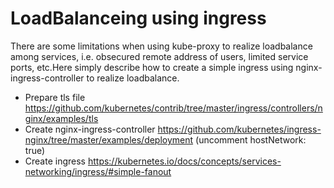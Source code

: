 # LoadBalanceing using ingress
There are some limitations when using kube-proxy to realize loadbalance among services, i.e. obsecured remote address of users, limited service ports, etc.Here simply describe how to create a simple ingress using nginx-ingress-controller to realize loadbalance.
- Prepare tls file
 https://github.com/kubernetes/contrib/tree/master/ingress/controllers/nginx/examples/tls
 - Create nginx-ingress-controller
 https://github.com/kubernetes/ingress-nginx/tree/master/examples/deployment (uncomment hostNetwork: true)
 - Create ingress
https://kubernetes.io/docs/concepts/services-networking/ingress/#simple-fanout
